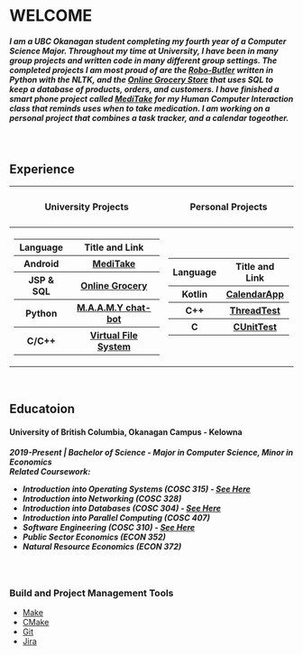<!DOCTYPE HTML>
<html>
<body>
  <h1>WELCOME</h1>
  <h5>I am a UBC Okanagan student completing my fourth year of a Computer Science Major. Throughout my time at University, I have been in many group projects and written code in many different group settings. The completed projects I am most proud of are the <a href="https://github.com/Software-Engineering-Group-4-Maamy/chat-bot">Robo-Butler</a> written in Python with the NLTK, and the <a href="https://github.com/MatthewObirek/COSC304_GroupProject">Online Grocery Store</a> that uses SQL to keep a database of products, orders, and customers. I have finished a smart phone project called <a href="https://github.com/MatthewObirek/MediTake">MediTake</a> for my Human Computer Interaction class that reminds uses when to take medication. I am working on a personal project that combines a task tracker, and a calendar togeother.</h5>
    <br>
  <h2>Experience</h2>
  <table>
    <tbody>
      <tr><th><h4>University Projects</h4></th><th><h4>Personal Projects</h4></th></tr>
      <tr><th>
      <table>
        <tbody>
          <tr><th>Language</th><th>Title and Link</th></tr>
          <tr><th>Android</th><th><a href="https://github.com/MatthewObirek/MediTake">MediTake</a></th></tr>
          <tr><th>JSP & SQL</th><th><a href="https://github.com/MatthewObirek/COSC304_GroupProject">Online Grocery</a></th></tr>
          <tr><th>Python</th><th><a href="https://github.com/MatthewObirek/COSC310-chatbot">M.A.A.M.Y chat-bot</a></th></tr>
          <tr><th>C/C++</th><th><a href="https://github.com/MatthewObirek/Cosc315_project3">Virtual File System</a></th></tr>
        </tbody>
      </table>
      </th><th>
      <table>
        <tbody>
          <tr><th>Language</th><th>Title and Link</th></tr>
          <tr><th>Kotlin</th><th><a href="https://github.com/MatthewObirek/CalendarApp">CalendarApp</a></th></tr>
          <tr><th>C++</th><th><a href="https://github.com/MatthewObirek/ThreadTest">ThreadTest</a></th></tr>
          <tr><th>C</th><th><a href="https://github.com/MatthewObirek/CUnitTest">CUnitTest</a></th></tr>
        </tbody>
      </table>
    </th></tr>
    </tbody>
  </table>
    <br>
  <h2>Educatoion</h2>
    <h4>University of British Columbia, Okanagan Campus - Kelowna</h4>
  <h5>2019-Present | Bachelor of Science - Major in Computer Science, Minor in Economics<br>Related Coursework:
    <ul>
      <li>Introduction into Operating Systems (COSC 315) - <a href="https://github.com/MatthewObirek/Cosc315_project3">See Here</a></li>
      <li>Introduction into Networking (COSC 328)</li>
      <li>Introduction into Databases (COSC 304) - <a href="https://github.com/MatthewObirek/COSC304_GroupProject">See Here</a></li>
      <li>Introduction into Parallel Computing (COSC 407)</li>
      <li>Software Engineering (COSC 310) - <a href="https://github.com/MatthewObirek/COSC310-Chatbot">See Here</a></li>
      <li>Public Sector Economics (ECON 352)</li>
      <li>Natural Resource Economics (ECON 372)</li>
    </ul>
  </h5>
    <br>
   <h3>Build and Project Management Tools</h3>
    <ul>
      <li><a href="https://www.gnu.org/software/make/">Make</a></li>
      <li><a href="https://cmake.org/">CMake</a></li>
      <li><a href="https://git-scm.com/">Git</a></li>
      <li><a href="https://www.atlassian.com/software/jira">Jira</a></li>
    </ul>
<!--
**MatthewObirek/MatthewObirek** is a ✨ _special_ ✨ repository because its `README.md` (this file) appears on your GitHub profile.

Here are some ideas to get you started:

- 🔭 I’m currently working on ...
- 🌱 I’m currently learning ...
- 👯 I’m looking to collaborate on ...
- 🤔 I’m looking for help with ...
- 💬 Ask me about ...
- 📫 How to reach me: ...
- 😄 Pronouns: ...
- ⚡ Fun fact: ...
-->
